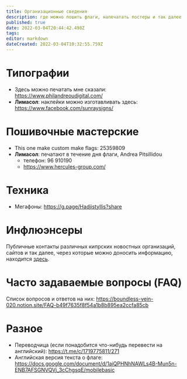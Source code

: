 ```yaml
---
title: Организационные сведения
description: где можно пошить флаги, напечатать постеры и так далее
published: true
date: 2022-03-04T20:44:42.498Z
tags: 
editor: markdown
dateCreated: 2022-03-04T10:32:55.759Z
---
```


# Типографии
* Здесь можно печатать мне сказали: https://www.philandreoudigital.com/
* **Лимасол**: наклейки можно изготавливать здесь: https://www.facebook.com/sunraysigns/

# Пошивочные мастерские
* This one make custom make flags: 25359809 
* **Лимасол**: печатают в течение дня флаги, Andrea Pitsillidou 
  * телефон: 96 910190
  * https://www.hercules-group.com/

# Техника
* Мегафоны: https://g.page/Hadjistyllis?share

# Инфлюэнсеры

Публичные контакты различных кипрских новостных организаций, сайтов и так далее, через которые можно доносить информацию, находится [здесь](/organizational_info/influencers).

# Часто задаваемые вопросы (FAQ)

Список вопросов и ответов на них: https://boundless-vein-020.notion.site/FAQ-b49f7635f8f54a1b8b895ea2ccfa85cb

# Разное

* Переводчица (если понадобится что-нибудь перевести на английский): https://t.me/c/1719775811/271
* Английская версия текста о флаге: https://docs.google.com/document/d/1aiQPHNhNAWLs4B-Mun5n-ENB7AFSGNVQVj_3cChgsqE/mobilebasic